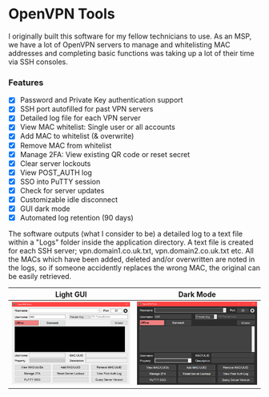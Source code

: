 # OpenVPN Tools

I originally built this software for my fellow technicians to use. As an MSP, we have a lot of OpenVPN servers to manage and whitelisting MAC addresses and completing basic functions was taking up a lot of their time via SSH consoles.

### Features
 - [x] Password and Private Key authentication support
 - [x] SSH port autofilled for past VPN servers
 - [x] Detailed log file for each VPN server
 - [x] View MAC whitelist: Single user or all accounts
 - [x] Add MAC to whitelist (& overwrite)
 - [x] Remove MAC from whitelist
 - [x] Manage 2FA: View existing QR code or reset secret
 - [x] Clear server lockouts
 - [x] View POST_AUTH log
 - [x] SSO into PuTTY session
 - [x] Check for server updates
 - [x] Customizable idle disconnect
 - [x] GUI dark mode
 - [x] Automated log retention (90 days)

The software outputs (what I consider to be) a detailed log to a text file within a "Logs" folder inside the application directory. A text file is created for each SSH server; vpn.domain1.co.uk.txt, vpn.domain2.co.uk.txt etc. All the MACs which have been added, deleted and/or overwritten are noted in the logs, so if someone accidently replaces the wrong MAC, the original can be easily retrieved.

Light GUI | Dark Mode
:--------:|:--------:
![](/Wiki/OpenVPNToolsGUI_Light.PNG) | ![](/Wiki/OpenVPNToolsGUI_Dark.PNG)
